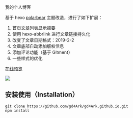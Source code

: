我的个人博客

基于 hexo [polarbear](https://github.com/frostfan/hexo-theme-polarbear) 主题改造，进行了如下扩展：

1. 首页文章列表显示摘要
2. 使用 hexo-abbrlink 进行文章链接持久化
3. 改变了文章日期格式：2019-2-2
4. 文章底部自动添加版权信息
5. 添加评论功能（基于 Gitment）
6. 一些样式的优化

[在线预览](https://gd4ark.github.io/)

![](http://ww1.sinaimg.cn/large/006mS5wEgy1fzrh2egp1ij311y0lc750.jpg)

## 安装使用（Installation）

```shell
git clone https://github.com/gd4Ark/gd4Ark.github.io.git
npm install
```


